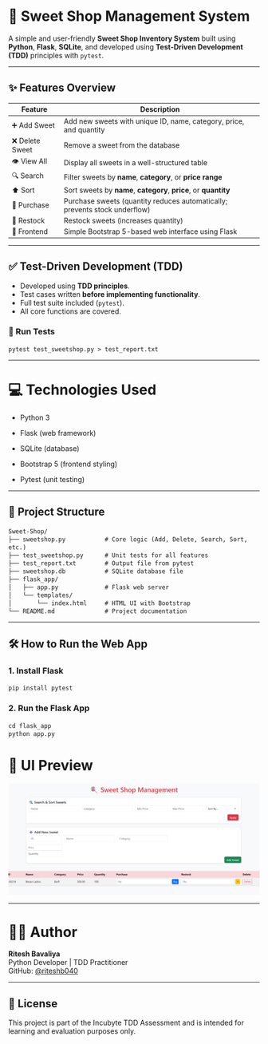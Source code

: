 # 🍬 Sweet Shop Management System

A simple and user-friendly **Sweet Shop Inventory System** built using **Python**, **Flask**, **SQLite**, and developed using **Test-Driven Development (TDD)** principles with `pytest`.

---

## ✨ Features Overview

| Feature         | Description                                                                 |
|----------------|-----------------------------------------------------------------------------|
| ➕ Add Sweet     | Add new sweets with unique ID, name, category, price, and quantity         |
| ❌ Delete Sweet  | Remove a sweet from the database                                            |
| 👁 View All      | Display all sweets in a well-structured table                               |
| 🔍 Search        | Filter sweets by **name**, **category**, or **price range**                |
| ⬆️ Sort          | Sort sweets by **name**, **category**, **price**, or **quantity**          |
| 🛒 Purchase      | Purchase sweets (quantity reduces automatically; prevents stock underflow) |
| 🔁 Restock       | Restock sweets (increases quantity)                                         |
| 🎨 Frontend      | Simple Bootstrap 5-based web interface using Flask                          |

---

## ✅ Test-Driven Development (TDD)

- Developed using **TDD principles**.
- Test cases written **before implementing functionality**.
- Full test suite included (`pytest`).
- All core functions are covered.

### 🧪 Run Tests
```
pytest test_sweetshop.py > test_report.txt
```
---


# 💻 Technologies Used

- Python 3

- Flask (web framework)

- SQLite (database)

- Bootstrap 5 (frontend styling)

- Pytest (unit testing)

---


## 📂 Project Structure
```
Sweet-Shop/
├── sweetshop.py           # Core logic (Add, Delete, Search, Sort, etc.)
├── test_sweetshop.py      # Unit tests for all features
├── test_report.txt        # Output file from pytest
├── sweetshop.db           # SQLite database file
├── flask_app/
│   ├── app.py             # Flask web server
│   └── templates/
│       └── index.html     # HTML UI with Bootstrap
└── README.md              # Project documentation

```

---

## 🛠️  How to Run the Web App

### 1. Install Flask
```
pip install pytest
```

### 2. Run the Flask App
```
cd flask_app
python app.py
```

# 📸 UI Preview
![Sweet Shop Preview](https://github.com/riteshb040/sweet-shop-management-system/blob/main/images/Sweet_shop.png)


---

# 👨‍💻 Author


**Ritesh Bavaliya**  
Python Developer | TDD Practitioner  
GitHub: [@riteshb040](https://github.com/riteshb040)

---

## 📄 License

This project is part of the Incubyte TDD Assessment and is intended for learning and evaluation purposes only.
